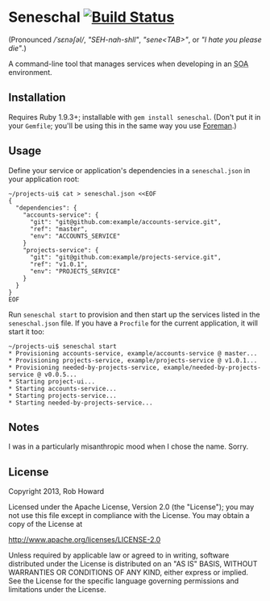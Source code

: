 # Seneschal [![Build Status](https://travis-ci.org/damncabbage/seneschal.png)](https://travis-ci.org/damncabbage/seneschal)

(Pronounced _/ˈsɛnəʃəl/_, _"SEH-nah-shll"_, _"sene&lt;TAB&gt;"_, or _"I hate you please die"_.)

A command-line tool that manages services when developing in an <abbr title="Service-Oriented Architecture">SOA</abbr> environment.

## Installation

Requires Ruby 1.9.3+; installable with `gem install seneschal`. (Don't put it in your `Gemfile`; you'll be using this in the same way you use [Foreman](https://github.com/ddollar/foreman).)

## Usage

Define your service or application's dependencies in a `seneschal.json` in your application root:

```
~/projects-ui$ cat > seneschal.json <<EOF
{
  "dependencies": {
    "accounts-service": {
      "git": "git@github.com:example/accounts-service.git",
      "ref": "master",
      "env": "ACCOUNTS_SERVICE"
    }
    "projects-service": {
      "git": "git@github.com:example/projects-service.git",
      "ref": "v1.0.1",
      "env": "PROJECTS_SERVICE"
    }
  }
}
EOF
```

Run `seneschal start` to provision and then start up the services listed in the `seneschal.json` file. If you have a `Procfile` for the current application, it will start it too:

```
~/projects-ui$ seneschal start
* Provisioning accounts-service, example/accounts-service @ master...
* Provisioning projects-service, example/projects-service @ v1.0.1...
* Provisioning needed-by-projects-service, example/needed-by-projects-service @ v0.0.5...
* Starting project-ui...
* Starting accounts-service...
* Starting projects-service...
* Starting needed-by-projects-service...
```


## Notes

I was in a particularly misanthropic mood when I chose the name. Sorry.

## License

Copyright 2013, Rob Howard

Licensed under the Apache License, Version 2.0 (the "License");
you may not use this file except in compliance with the License.
You may obtain a copy of the License at

  http://www.apache.org/licenses/LICENSE-2.0

Unless required by applicable law or agreed to in writing, software
distributed under the License is distributed on an "AS IS" BASIS,
WITHOUT WARRANTIES OR CONDITIONS OF ANY KIND, either express or implied.
See the License for the specific language governing permissions and
limitations under the License.
